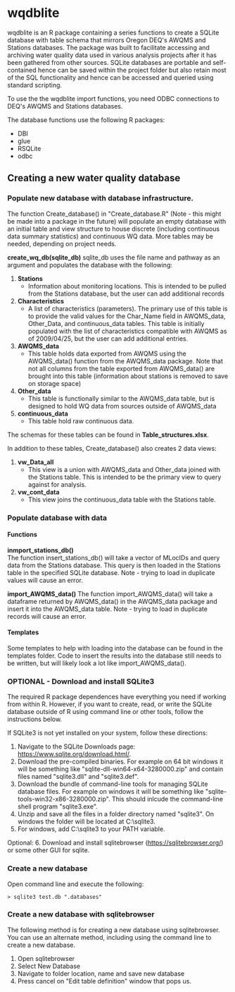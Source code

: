 # wqdblite

wqdblite is an R package containing a series functions to create a SQLite database with table schema that mirrors Oregon DEQ's AWQMS and Stations databases. The package was built to facilitate accessing and archiving water quality data used in various analysis projects after it has been gathered from other sources. SQLite databases are portable and self-contained hence can be saved within the project folder but also retain most of the SQL functionality and hence can be accessed and queried using standard scripting.

To use the the wqdblite import functions, you need ODBC connections to DEQ's AWQMS and Stations databases. 

The database functions use the following R packages:

- DBI
- glue
- RSQLite
- odbc

## Creating a new water quality database


### Populate new database with database infrastructure. 

The function Create_database() in "Create_database.R" (Note - this might be made into a package in the future) will populate an empty database with an initial table and view structure to house discrete (including continuous data summary statistics) and continuous WQ data. More tables may be needed, depending on project needs.  

**create_wq_db(sqlite_db)** sqlite_db uses the file name and pathway as an argument and populates the database with the following:

 1. **Stations**
     - Information about monitoring locations. This is intended to be pulled from the Stations database, but the user can add additional records
 2. **Characteristics**
     - A list of characteristics (parameters). The primary use of this table is to provide the valid values for the Char_Name field in AWQMS_data, Other_Data, and continuous_data tables.  This table is initially populated with the list of characteristics compatible with AWQMS as of 2009/04/25, but the user can add additional entries.  
 3. **AWQMS_data**
     - This table holds data exported from AWQMS using the AWQMS_data() function from the AWQMS_data package. Note that not all columns from the table exported from AWQMS_data() are brought into this table (information about stations is removed to save on storage space)
 4. **Other_data**
    - This table is functionally similar to the AWQMS_data table, but is designed to hold WQ data from sources outside of AWQMS_data
 5. **continuous_data**
     - This table hold raw continuous data. 
     
The schemas for these tables can be found in **Table_structures.xlsx**.

In addition to these tables, Create_database() also creates 2 data views:

 1. **vw_Data_all**
     - This view is a union with AWQMS_data and Other_data joined with the Stations table. This is intended to be the primary view to query against for analysis. 
 2. **vw_cont_data**
     - This view joins the continuous_data table with the Stations table. 
     
### Populate database with data

#### Functions

**inmport_stations_db()**  
The function insert_stations_db() will take a vector of MLocIDs and query data from the Stations database. This query is then loaded in the Stations table in the specified SQLite database. Note - trying to load in duplicate values will cause an error.

**import_AWQMS_data()** 
The function import_AWQMS_data() will take a dataframe returned by AWQMS_data() in the AWQMS_data package and insert it into the AWQMS_data table. Note - trying to load in duplicate records will cause an error.  

#### Templates

Some templates to help with loading into the database can be found in the templates folder. Code to insert the results into the database still needs to be written, but will likely look a lot like import_AWQMS_data().


### OPTIONAL - Download and install SQLite3

The required R package dependences have everything you need if working from within R. However, if you want to create, read, or write the SQLite database outside of R using command line or other tools, follow the instructions below.

If SQLite3 is not yet installed on your system, follow these directions:

1. Navigate to the SQLite Downloads page: https://www.sqlite.org/download.html/. 
2. Download the pre-compiled binaries. For example on 64 bit windows it will be something like "sqlite-dll-win64-x64-3280000.zip" and contain files named "sqlite3.dll" and "sqlite3.def".
3. Download the bundle of command-line tools for managing SQLite database files. For example on windows it will be something like "sqlite-tools-win32-x86-3280000.zip". This should inlcude the command-line shell program "sqlite3.exe". 
4. Unzip and save all the files in a folder directory named "sqlite3". On windows the folder will be located at C:\sqlite3.
5. For windows, add C:\sqlite3 to your PATH variable.

Optional:
6. Download and install sqlitebrowser (https://sqlitebrowser.org/) or some other GUI for sqlite.

### Create a new database

Open command line and execute the following:

```> sqlite3 test.db ".databases"```


### Create a new database with sqlitebrowser

The following method is for creating a new database using sqlitebrowser. You can use an alternate method, including using the command line to create a new database.  

1. Open sqlitebrowser
2. Select New Database
3. Navigate to folder location, name and save new database 
4. Press cancel on "Edit table definition" window that pops us.


